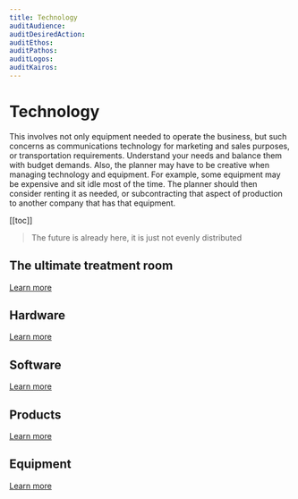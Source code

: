 ```yaml
---
title: Technology
auditAudience:
auditDesiredAction:
auditEthos:
auditPathos:
auditLogos:
auditKairos:
---
```


# Technology

This involves not only equipment needed to operate the business, but such concerns as communications technology for marketing and sales purposes, or transportation requirements. Understand your needs and balance them with budget demands. Also, the planner may have to be creative when managing technology and equipment. For example, some equipment may be expensive and sit idle most of the time. The planner should then consider renting it as needed, or subcontracting that aspect of production to another company that has that equipment.

[[toc]]

> The future is already here, it is just not evenly distributed

## The ultimate treatment room

[Learn more](./the-ultimate-treatment-room.md)

## Hardware

[Learn more](./hardware.md)

## Software

[Learn more](./software.md)

## Products

[Learn more](./products.md)

## Equipment

[Learn more](./equipment.md)
